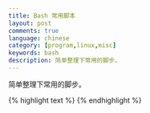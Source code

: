 ```yaml
---
title: Bash 常用脚本
layout: post
comments: true
language: chinese
category: [program,linux,misc]
keywords: bash
description: 简单整理下常用的脚步。
---
```


简单整理下常用的脚步。

<!-- more -->

<!--
# 1111# */5 * * * * root /usr/bin/flock -xn /var/run/check_resource.sh.lock -c 'xxxx' 2>&1 >/dev/null

LOGLVL=0
if [[ $# -gt 1 && "x$1" == "xlog" ]]; then
        LOGLVL=1
fi

AGENTS=(
)
AGENTS_LIMIT_MEM=(409600 409600 409600)
AGENTS_LIMIT_CPU=(80 80 80)

AGENTS_NUM=${#AGENTS[@]}
if [[ ${AGENTS_NUM} != ${#AGENTS_LIMIT_CPU[@]} || ${AGENTS_NUM} != ${#AGENTS_LIMIT_MEM[@]} ]]; then
        exit 1
fi

LAST_UPTIME=""
LAST_PROTIME=""
HERTZ=`getconf CLK_TCK 2>&1`
PAGESIZE=`getconf PAGESIZE 2>&1`
CPUUSAGE=0   # %
MEMUSAGE=0   # KB

function log_info()
{
        if [[ ${LOGLVL} -le 0 ]]; then
                return
        fi
        DATE_N=`date "+%Y-%m-%d %H:%M:%S"`
        echo "${DATE_N} [INFO] $@"
}

function integer_valid_check() {
        # shouldn't fail, or quit immediately.
        for var in "$@"; do
                if [[ "x${var}" == "x" || ! "${var}" =~ ^[0-9]*$ ]]; then
                        exit 1
                fi
        done
}
# Fetch the process ID.
# NOTE: In some scenarios, multi process would get, but only the process whoes parent
#       process ID is 1 will be valid for us.
function get_process_id() {
        if [[ "x${1}" == "x" ]]; then
                return 1
        fi

        pids=`timeout -k 5 -s INT 3 pidof "${1}" 2>&1`
        if [[ "x${pids}" == "x" ]]; then
                return 1
        fi

        for pid in ${pids}; do
                if [[ "x${pid}" == "x" || ! "${pid}" =~ ^[0-9]*$ ]]; then
                        continue
                fi

                ppid=`awk '{ print $4 }' "/proc/${pid}/stat" 2>&1`
                if [[ "x${ppid}" == "x" || "${ppid}" != "1" ]]; then
                        continue
                fi

                actexe=`readlink "/proc/${pid}/exe"`
                if [[ "${actexe}" != "${1}" ]]; then
                        continue
                fi
                echo "${pid}"
                return 0
        done

        return 1
}

function first_get_process_info() {
        bootime=`awk '{ print $1 }' /proc/uptime 2>&1`
        if [[ "x${bootime}" == "x" || ! "${bootime}" =~ ^[0-9.]*$ ]]; then
                exit 1
        fi
        LAST_UPTIME=${bootime}

        LAST_PROTIME=`awk '{ print($14+$15) }' "/proc/${1}/stat" 2>&1`
        integer_valid_check "${LAST_PROTIME}"
}
# get the cpu usage and memory for a specified process.
# NOTE: check this through top command instead of ps.
#       Ex. top -d 1 -p <PID>
function get_usage() {
        bootime=`awk '{ print $1 }' /proc/uptime 2>&1`
        if [[ "x${bootime}" == "x" || ! "${bootime}" =~ ^[0-9.]*$ ]]; then
                exit 1
        fi

        USAGE=`awk -v bootime="${bootime}" -v lbootime="${LAST_UPTIME}"                            \
                -v lptime="${LAST_PROTIME}" -v hz="${HERTZ}" -v pagesize="${PAGESIZE}"             \
                'BEGIN{ percent=0;memusage=0;protime=0 }; {                                        \
                        tmp = (bootime - lbootime) * hz;                                           \
                        ptime= $14 + $15;                                                          \
                        memusage = $24 * pagesize / 1024;                                          \
                        if (tmp <=0)                                                               \
                                percent = 0;                                                       \
                        else                                                                       \
                                percent = int((ptime - lptime) * 100 / tmp)                        \
                }                                                                                  \
                END{ printf("CPUUSAGE=%d;MEMUSAGE=%d;LAST_PROTIME=%d", percent, memusage, ptime)}' \
                "/proc/${1}/stat" 2>&1`

        eval ${USAGE} 2>&1 >/dev/null
        integer_valid_check "${CPUUSAGE}" "${MEMUSAGE}" "${LAST_PROTIME}"
        LAST_UPTIME=${bootime}
}
integer_valid_check "${HERTZ}" "${PAGESIZE}"

for ((i = 0; i < ${AGENTS_NUM}; i++)); do
        CPUUSAGE=0
        MEMUSAGE=0

        agent=${AGENTS[${i}]}
        limcpu=${AGENTS_LIMIT_CPU[${i}]}
        limmem=${AGENTS_LIMIT_MEM[${i}]}
        integer_valid_check "${limcpu}" "${limmem}"

        # STEP1: Fetch the process ID for CloudAgent.
        log_info "check resource for agent ${agent}"
        pid=$(get_process_id ${agent})
        if [[ "x${pid}" == "x" || ! "${pid}" =~ ^[0-9]*$ ]]; then
                log_info "process not exist or invalid PID, check next"
                continue
        fi
        log_info "got a valid PID ${pid}"

        # STEP2: Prepare the data.
        first_get_process_info "${pid}"
        sleep 3

        # STEP3: And fire it.
        for j in {1..3}; do
                get_usage "${pid}"
                # NOTE: 90% 200M -> 60% 500M -> 30% 500M also send signal.
                log_info "current resource for PID ${pid}, CPU ${CPUUSAGE}% MEM ${MEMUSAGE}KB"
                if [[ "${CPUUSAGE}" -lt "${limcpu}" && "${MEMUSAGE}" -lt "${limmem}" ]]; then
                        break
                fi
                log_info "resource overflow ${j} times, limits CPU ${limcpu}% MEM ${limmem}KB"
                if [[ ${j} -ge 3 ]]; then
                        actexe=`readlink "/proc/${pid}/exe"`
                        if [[ "x${actexe}" != "x${agent}" ]]; then
                                break
                        fi
                        log_info "send SIGKILL to process ${pid}"
                        kill -9 "${pid}"
                        continue
                fi
                sleep 3
        done
done
-->

{% highlight text %}
{% endhighlight %}
